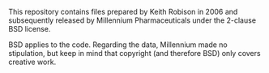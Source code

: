 
This repository contains files prepared by Keith Robison in 2006 and
subsequently released by Millennium Pharmaceuticals under the 2-clause
BSD license.

BSD applies to the code.  Regarding the data, Millennium made no
stipulation, but keep in mind that copyright (and therefore BSD) only
covers creative work.
